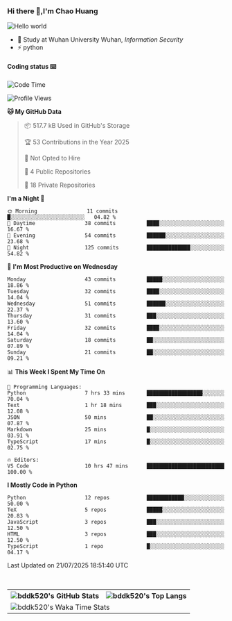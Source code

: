 ### Hi there 👋,I'm Chao Huang


<img src="https://raw.githubusercontent.com/sagar-viradiya/sagar-viradiya/master/resources/banner.png" alt="Hello world">


<br/>


- 🍻  Study at Wuhan University Wuhan, _Information Security_
- ⚡  python



#### Coding status  ⌨️

<!--START_SECTION:waka-->
![Code Time](http://img.shields.io/badge/Code%20Time-872%20hrs%2031%20mins-blue)

![Profile Views](http://img.shields.io/badge/Profile%20Views-0-blue)

**🐱 My GitHub Data** 

> 📦 517.7 kB Used in GitHub's Storage 
 > 
> 🏆 53 Contributions in the Year 2025
 > 
> 🚫 Not Opted to Hire
 > 
> 📜 4 Public Repositories 
 > 
> 🔑 18 Private Repositories 
 > 
**I'm a Night 🦉** 

```text
🌞 Morning                11 commits          █░░░░░░░░░░░░░░░░░░░░░░░░   04.82 % 
🌆 Daytime                38 commits          ████░░░░░░░░░░░░░░░░░░░░░   16.67 % 
🌃 Evening                54 commits          ██████░░░░░░░░░░░░░░░░░░░   23.68 % 
🌙 Night                  125 commits         ██████████████░░░░░░░░░░░   54.82 % 
```
📅 **I'm Most Productive on Wednesday** 

```text
Monday                   43 commits          █████░░░░░░░░░░░░░░░░░░░░   18.86 % 
Tuesday                  32 commits          ████░░░░░░░░░░░░░░░░░░░░░   14.04 % 
Wednesday                51 commits          ██████░░░░░░░░░░░░░░░░░░░   22.37 % 
Thursday                 31 commits          ███░░░░░░░░░░░░░░░░░░░░░░   13.60 % 
Friday                   32 commits          ████░░░░░░░░░░░░░░░░░░░░░   14.04 % 
Saturday                 18 commits          ██░░░░░░░░░░░░░░░░░░░░░░░   07.89 % 
Sunday                   21 commits          ██░░░░░░░░░░░░░░░░░░░░░░░   09.21 % 
```


📊 **This Week I Spent My Time On** 

```text
💬 Programming Languages: 
Python                   7 hrs 33 mins       ██████████████████░░░░░░░   70.04 % 
Text                     1 hr 18 mins        ███░░░░░░░░░░░░░░░░░░░░░░   12.08 % 
JSON                     50 mins             ██░░░░░░░░░░░░░░░░░░░░░░░   07.87 % 
Markdown                 25 mins             █░░░░░░░░░░░░░░░░░░░░░░░░   03.91 % 
TypeScript               17 mins             █░░░░░░░░░░░░░░░░░░░░░░░░   02.75 % 

🔥 Editors: 
VS Code                  10 hrs 47 mins      █████████████████████████   100.00 % 
```

**I Mostly Code in Python** 

```text
Python                   12 repos            ████████████░░░░░░░░░░░░░   50.00 % 
TeX                      5 repos             █████░░░░░░░░░░░░░░░░░░░░   20.83 % 
JavaScript               3 repos             ███░░░░░░░░░░░░░░░░░░░░░░   12.50 % 
HTML                     3 repos             ███░░░░░░░░░░░░░░░░░░░░░░   12.50 % 
TypeScript               1 repo              █░░░░░░░░░░░░░░░░░░░░░░░░   04.17 % 
```




 Last Updated on 21/07/2025 18:51:40 UTC
<!--END_SECTION:waka-->

<br/>

<table>
  <tr>
    <th>
      <img alt="bddk520's GitHub Stats" src="https://github-readme-stats-git-masterrstaa-rickstaa.vercel.app/api?username=bddk520&show_icons=true&theme=transparent&hide_border=true" align="center" />
    </th>
    <th>
      <img alt="bddk520's Top Langs" src="https://github-readme-stats-git-masterrstaa-rickstaa.vercel.app/api/top-langs/?username=bddk520&layout=compact&theme=transparent&hide_border=true&langs_count=10&hide=CMake" align="center" /> 
    </th>
  </tr>
  <tr>
    <td colspan=2>
      <img alt="bddk520's Waka Time Stats" src="https://github-readme-stats.vercel.app/api/wakatime?username=bddk&hide_border=true&layout=compact&theme=transparent&custom_title=WorkTimeThisWeek&range=last_7_days" align="center"/>
    </td>
  </tr>
</table>

